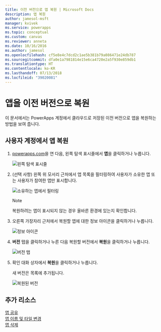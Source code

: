 ```yaml
---
title: 이전 버전으로 앱 복원 | Microsoft Docs
description: 앱 복원
author: jamesol-msft
manager: kvivek
ms.service: powerapps
ms.topic: conceptual
ms.custom: canvas
ms.reviewer: anneta
ms.date: 10/16/2016
ms.author: jamesol
ms.openlocfilehash: cf5e8e4c7dcd2c1ae5b381b79a086471e24db787
ms.sourcegitcommit: dfa0e1a7981814e15e6ca4720e2a5f930e859db1
ms.translationtype: HT
ms.contentlocale: ko-KR
ms.lasthandoff: 07/13/2018
ms.locfileid: "39020081"
---
```

# <a name="restore-an-app-to-a-previous-version"></a>앱을 이전 버전으로 복원
이 문서에서는 PowerApps 계정에서 클라우드로 저장된 이전 버전으로 앱을 복원하는 방법을 보여 줍니다.

## <a name="restore-an-app-from-your-account"></a>사용자 계정에서 앱 복원
1. [powerapps.com](https://web.powerapps.com)을 연 다음, 왼쪽 탐색 표시줄에서 **앱**을 클릭하거나 누릅니다.

    ![왼쪽 탐색 표시줄](./media/restore-an-app/file-apps.png)

2. (선택 사항) 왼쪽 위 모서리 근처에서 앱 목록을 필터링하여 사용자가 소유한 앱 또는 사용자가 참여한 앱만 표시합니다.

    ![소유하는 앱에서 필터링](./media/restore-an-app/filter-list.png)

    > [!NOTE]
   > 복원하려는 앱이 표시되지 않는 경우 올바른 환경에 있는지 확인합니다.

3. 오른쪽 가장자리 근처에서 복원할 앱에 대한 정보 아이콘을 클릭하거나 누릅니다.

    ![정보 아이콘](./media/restore-an-app/app-options.png)

4. **버전** 탭을 클릭하거나 누른 다음 복원할 버전에서 **복원**을 클릭하거나 누릅니다.

    ![버전 탭](./media/restore-an-app/restore-button-2.png)

5. 확인 대화 상자에서 **복원**을 클릭하거나 누릅니다.  

    새 버전은 목록에 추가됩니다.

    ![복원된 버전](./media/restore-an-app/versions-added-2.png)

## <a name="more-resources"></a>추가 리소스
[앱 공유](share-app.md)  
[앱 이름 및 타일 변경](set-name-tile.md)  
[앱 삭제](delete-app.md)
